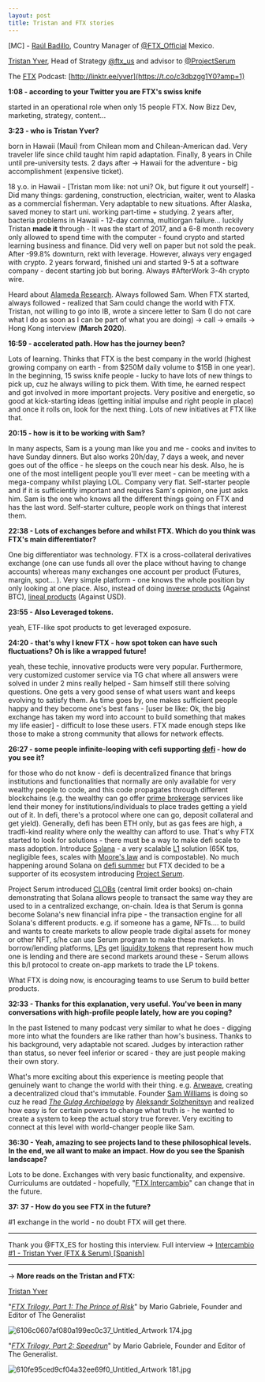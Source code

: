 ```yaml
---
layout: post
title: Tristan and FTX stories
---
```


[MC] - [Raúl Badillo](https://www.linkedin.com/in/raulbrdz/?originalSubdomain=mx), Country Manager of [@FTX_Official](https://twitter.com/FTX_Official) Mexico.

[Tristan Yver](https://twitter.com/jackshaftoes), Head of Strategy [@ftx_us](https://twitter.com/ftx_us) and advisor to [@ProjectSerum](https://twitter.com/ProjectSerum)

The [FTX](https://ftx.com/) Podcast: [http://linktr.ee/yver](https://t.co/c3dbzgg1Y0?amp=1)

**1:08 - according to your Twitter you are FTX's swiss knife**

started in an operational role when only 15 people FTX. Now Bizz Dev, marketing, strategy, content...

**3:23 - who is Tristan Yver?**

born in Hawaii (Maui) from Chilean mom and Chilean-American dad. Very traveler life since child taught him rapid adaptation. Finally, 8 years in Chile until pre-university tests. 2 days after → Hawaii for the adventure - big accomplishment (expensive ticket). 

18 y.o. in Hawaii - [Tristan mom like: not uni? Ok, but figure it out yourself] - Did many things: gardening, construction, electrician, waiter, went to Alaska as a commercial fisherman. Very adaptable to new situations. After Alaska, saved money to start uni. working part-time + studying. 2 years after, bacteria problems in Hawaii - 12-day comma, multiorgan failure... luckily Tristan **made it** through - It was the start of 2017, and a 6-8 month recovery only allowed to spend time with the computer - found crypto and started learning business and finance. Did very well on paper but not sold the peak. After -99.8% downturn, rekt with leverage. However, always very engaged with crypto. 2 years forward, finished uni and started 9-5 at a software company - decent starting job but boring. Always #AfterWork 3-4h crypto wire. 

Heard about [Alameda Research](alameda-research.com). Always followed Sam. When FTX started, always followed - realized that Sam could change the world with FTX. Tristan, not willing to go into IB, wrote a sincere letter to Sam (I do not care what I do as soon as I can be part of what you are doing) → call → emails → Hong Kong interview (**March 2020**).

**16:59 - accelerated path. How has the journey been?**

Lots of learning. Thinks that FTX is the best company in the world (highest growing company on earth - from $250M daily volume to $15B in one year). In the beginning, 15 swiss knife people - lucky to have lots of new things to pick up, cuz he always willing to pick them. With time, he earned respect and got involved in more important projects. Very positive and energetic, so good at kick-starting ideas (getting initial impulse and right people in place) and once it rolls on, look for the next thing. Lots of new initiatives at FTX like that.

**20:15 - how is it to be working with Sam?**

In many aspects, Sam is a young man like you and me - cooks and invites to have Sunday dinners. But also works 20h/day, 7 days a week, and never goes out of the office - he sleeps on the couch near his desk. Also, he is one of the most intelligent people you'll ever meet - can be meeting with a mega-company whilst playing LOL. Company very flat. Self-starter people and if it is sufficiently important and requires Sam's opinion, one just asks him. Sam is the one who knows all the different things going on FTX and has the last word. Self-starter culture, people work on things that interest them.

**22:38 - Lots of exchanges before and whilst FTX. Which do you think was FTX's main differentiator?**

One big differentiator was technology. FTX is a cross-collateral derivatives exchange (one can use funds all over the place without having to change accounts) whereas many exchanges one account per product (Futures, margin, spot... ). Very simple platform - one knows the whole position by only looking at one place. Also, instead of doing [inverse products](https://phemex.com/user-guides/what-are-inverse-and-linear-contracts) (Against BTC), [lineal products](https://www.financialpipeline.com/types-of-derivatives/) (Against USD).

**23:55 - Also Leveraged tokens.**

yeah, ETF-like spot products to get leveraged exposure.

**24:20 - that's why I knew FTX - how spot token can have such fluctuations? Oh is like a wrapped future!**

yeah, these techie, innovative products were very popular. Furthermore, very customized customer service via TG chat where all answers were solved in under 2 mins really helped - Sam himself still there solving questions. One gets a very good sense of what users want and keeps evolving to satisfy them. As time goes by, one makes sufficient people happy and they become one's best fans - [user be like: Ok, the big exchange has taken my word into account to build something that makes my life easier] - difficult to lose these users. FTX made enough steps like those to make a strong community that allows for network effects.

**26:27 - some people infinite-looping with cefi supporting [defi](https://www.google.com/search?q=how+to+defi+beginner&rlz=1C1GCEA_enGB857GB857&oq=how+to+defi+beginner&aqs=chrome..69i57j0i512l2j0i390l3j69i60j69i61.5936j0j4&sourceid=chrome&ie=UTF-8) - how do you see it?**

for those who do not know - defi is decentralized finance that brings institutions and functionalities that normally are only available for very wealthy people to code, and this code propagates through different blockchains (e.g. the wealthy can go offer [prime brokerage](https://www.google.com/search?q=how+to+defi+beginner&rlz=1C1GCEA_enGB857GB857&oq=how+to+defi+beginner&aqs=chrome..69i57j0i512l2j0i390l3j69i60j69i61.5936j0j4&sourceid=chrome&ie=UTF-8) services like lend their money for institutions/individuals to place trades getting a yield out of it. In defi, there's a protocol where one can go, deposit collateral and get yield). Generally, defi has been ETH only, but as gas fees are high, a tradfi-kind reality where only the wealthy can afford to use. That's why FTX started to look for solutions - there must be a way to make defi scale to mass adoption. Introduce [Solana](https://solana.com/) - a very scalable [L1](https://www.google.com/search?q=l1+blockchain&rlz=1C1GCEA_enGB857GB857&sxsrf=AOaemvJ5h7t_eTeylz_hEkJJ311cG_BTEA%3A1634116499916&ei=k6NmYfCnN9CUsAeegoHYCQ&oq=l1+blockchain&gs_lcp=Cgdnd3Mtd2l6EAMYADIFCAAQgAQyBQgAEIAEMgYIABAWEB4yBggAEBYQHjIGCAAQFhAeMgYIABAWEB4yBggAEBYQHjIGCAAQFhAeMgYIABAWEB4yBggAEBYQHjoHCAAQRxCwAzoECCMQJzoECAAQQzoLCC4QgAQQxwEQ0QM6CwguEIAEEMcBEK8BOhAILhCABBCHAhDHARCvARAUOhAILhCABBCHAhDHARCjAhAUOgoIABCABBCHAhAUOggIABCABBDJA0oECEEYAFCdEVigIGCoMmgAcAN4AIABogGIAdMFkgEDNS4ymAEAoAEByAEIwAEB&sclient=gws-wiz) solution (65K tps, negligible fees, scales with [Moore's law](https://www.google.com/search?q=moore%27s+law&rlz=1C1GCEA_enGB857GB857&oq=morees+law&aqs=chrome.1.69i57j0i10i131i433j0i10l8.3479j0j9&sourceid=chrome&ie=UTF-8) and is compostable). No much happening around Solana on [defi summer](https://www.google.com/search?q=how+to+defi+beginner&rlz=1C1GCEA_enGB857GB857&oq=how+to+defi+beginner&aqs=chrome..69i57j0i512l2j0i390l3j69i60j69i61.5936j0j4&sourceid=chrome&ie=UTF-8) but FTX decided to be a supporter of its ecosystem introducing [Project Serum](projectserum.com). 

Project Serum introduced [CLOBs](https://www.google.com/search?q=how+to+defi+advanced&rlz=1C1GCEA_enGB857GB857&oq=how+to+defi+ad&aqs=chrome.2.69i57j0i512l2j46i512j0i512l2j69i60j69i61.6495j0j7&sourceid=chrome&ie=UTF-8) (central limit order books) on-chain demonstrating that Solana allows people to transact the same way they are used to in a centralized exchange, on-chain. Idea is that Serum is gonna become Solana's new financial infra pipe - the transaction engine for all Solana's different products. e.g. if someone has a game, NFTs.... to build and wants to create markets to allow people trade digital assets for money or other NFT, s/he can use Serum program to make these markets. In borrow/lending platforms, [LPs](https://www.google.com/search?q=how+to+defi+advanced&rlz=1C1GCEA_enGB857GB857&oq=how+to+defi+ad&aqs=chrome.2.69i57j0i512l2j46i512j0i512l2j69i60j69i61.6495j0j7&sourceid=chrome&ie=UTF-8) get [liquidity tokens](https://www.google.com/search?q=how+to+defi+advanced&rlz=1C1GCEA_enGB857GB857&oq=how+to+defi+ad&aqs=chrome.2.69i57j0i512l2j46i512j0i512l2j69i60j69i61.6495j0j7&sourceid=chrome&ie=UTF-8) that represent how much one is lending and there are second markets around these - Serum allows this b/l protocol to create on-app markets to trade the LP tokens. 

What FTX is doing now, is encouraging teams to use Serum to build better products.

**32:33 - Thanks for this explanation, very useful. You've been in many conversations with high-profile people lately, how are you coping?**

In the past listened to many podcast very similar to what he does - digging more into what the founders are like rather than how's business. Thanks to his background, very adaptable not scared. Judges by interaction rather than status, so never feel inferior or scared - they are just people making their own story. 

What's more exciting about this experience is meeting people that genuinely want to change the world with their thing. e.g. [Arweave](https://www.arweave.org/), creating a decentralized cloud that's immutable. Founder [Sam Williams](https://www.google.com/search?q=arweave+founder&rlz=1C1GCEA_enGB857GB857&sxsrf=AOaemvIjSZfxld6BwHOE9SQ5lr62BtoFSg%3A1634088400344&ei=0DVmYaSdFJDYkgXI2oGABg&oq=arweave+founder&gs_lcp=Cgdnd3Mtd2l6EAMYADIFCAAQgAQyBQgAEIAEOgcIIxCwAxAnOgcIABBHELADOhAILhDHARDRAxDIAxCwAxBDOgQIABBDOgoIABCABBCHAhAUOgYIABAWEB5KBQg4EgExSgQIQRgAUOwYWNckYI8qaAJwAngAgAHdAYgBkAWSAQU0LjEuMZgBAKABAcgBDsABAQ&sclient=gws-wiz) is doing so cuz he read *[The Gulag Archipelago](https://www.google.com/search?q=gulag+archipelago&rlz=1C1GCEA_enGB857GB857&sxsrf=AOaemvIuFMfJ2X-26JXMYdX6Nxhbt01sIw%3A1634088411997&ei=2zVmYfmNPNaEhbIP47SAmAI&gs_ssp=eJzj4tDP1TfIii80NWD0EkwvzUlMV0gsSs7ILEgFMvMBhWoJuA&oq=gulag+archipelago&gs_lcp=Cgdnd3Mtd2l6EAMYADILCC4QgAQQsQMQkwIyBQgAEIAEMgUIABCABDIFCAAQgAQyBQgAEIAEMgUIABCABDIFCC4QgAQyBQguEIAEMgUIABCABDIFCAAQgAQ6BAgjECc6BQgAEJECOggIABCABBCxAzoOCC4QgAQQsQMQxwEQ0QM6BAgAEEM6BAguEEM6DQguELEDEMcBENEDEEM6CwgAEIAEELEDEIMBOg4ILhDHARDRAxCRAhCTAjoQCC4QsQMQgwEQxwEQ0QMQQzoICC4QsQMQgwE6CAguEIAEELEDOgcIABCxAxBDOgsILhCABBCxAxCDAToICAAQsQMQgwFKBAhBGABQiLEBWLbAAWCdzAFoAHACeACAAZ8BiAGABpIBAzQuM5gBAKABAcABAQ&sclient=gws-wiz)* by [Aleksandr Solzhenitsyn](https://www.google.com/search?q=aleksandr+solzhenitsyn&rlz=1C1GCEA_enGB857GB857&oq=Aleksandr+Solzhenitsyn&aqs=chrome.0.0i131i355i433i512j46i131i433i512j0i512l2j46i512j0i512l4j46i512.718j0j9&sourceid=chrome&ie=UTF-8) and realized how easy is for certain powers to change what truth is - he wanted to create a system to keep the actual story true forever. Very exciting to connect at this level with world-changer people like Sam.

**36:30 - Yeah, amazing to see projects land to these philosophical levels. In the end, we all want to make an impact. How do you see the Spanish landscape?**

Lots to be done. Exchanges with very basic functionality, and expensive. Curriculums are outdated - hopefully, "[FTX Intercambio](https://www.youtube.com/watch?v=a5fq8EYLtlM)" can change that in the future.

**37: 37 - How do you see FTX in the future?**

#1 exchange in the world - no doubt FTX will get there.

---

Thank you @FTX_ES for hosting this interview. Full interview → [Intercambio #1 - Tristan Yver (FTX & Serum) [Spanish]](https://www.youtube.com/watch?v=a5fq8EYLtlM)

---

→ **More reads on the Tristan and FTX:**

[Tristan Yver](https://www.cypherhunter.com/en/p/tristan-yver/)

"*[FTX Trilogy, Part 1: The Prince of Risk](https://www.readthegeneralist.com/briefing/ftx-1)*" by Mario Gabriele, Founder and Editor of The Generalist

![6106c0607af080a199ec0c37_Untitled_Artwork 174.jpg](Tristan%20and%20FTX%20stories%202ce996ded2204db682122586ab1104bd/6106c0607af080a199ec0c37_Untitled_Artwork_174.jpg)

"*[FTX Trilogy, Part 2: Speedrun](https://www.readthegeneralist.com/briefing/ftx-2)*" by Mario Gabriele, Founder and Editor of The Generalist.

![610fe95ced9cf04a32ee69f0_Untitled_Artwork 181.jpg](Tristan%20and%20FTX%20stories%202ce996ded2204db682122586ab1104bd/610fe95ced9cf04a32ee69f0_Untitled_Artwork_181.jpg)
